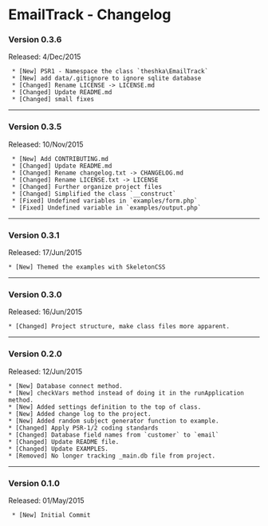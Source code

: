 EmailTrack - Changelog
======
### Version 0.3.6
Released: 4/Dec/2015

```
 * [New] PSR1 - Namespace the class `theshka\EmailTrack`
 * [New] add data/.gitignore to ignore sqlite database
 * [Changed] Rename LICENSE -> LICENSE.md
 * [Changed] Update README.md
 * [Changed] small fixes
```

---

### Version 0.3.5
Released: 10/Nov/2015

```
 * [New] Add CONTRIBUTING.md
 * [Changed] Update README.md
 * [Changed] Rename changelog.txt -> CHANGELOG.md
 * [Changed] Rename LICENSE.txt -> LICENSE
 * [Changed] Further organize project files
 * [Changed] Simplified the class `__construct`
 * [Fixed] Undefined variables in `examples/form.php`
 * [Fixed] Undefined variable in `examples/output.php`
```

---

### Version 0.3.1
Released: 17/Jun/2015

```
* [New] Themed the examples with SkeletonCSS
```

---

### Version 0.3.0
Released: 16/Jun/2015

```
* [Changed] Project structure, make class files more apparent.
```

---

### Version 0.2.0
Released: 12/Jun/2015

```
* [New] Database connect method.
* [New] checkVars method instead of doing it in the runApplication method.
* [New] Added settings definition to the top of class.
* [New] Added change log to the project.
* [New] Added random subject generator function to example.
* [Changed] Apply PSR-1/2 coding standards
* [Changed] Database field names from `customer` to `email`
* [Changed] Update README file.
* [Changed] Update EXAMPLES.
* [Removed] No longer tracking _main.db file from project.
```

---

### Version 0.1.0
Released: 01/May/2015

```
 * [New] Initial Commit
```
